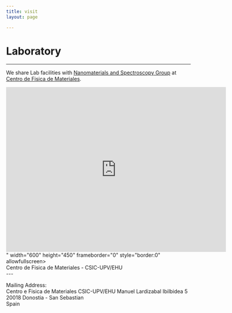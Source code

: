 ```yaml
---
title: visit
layout: page

---
```

# Laboratory

---
We share Lab facilities with [Nanomaterials and Spectroscopy Group](https://cfm.ehu.es/rakovich/) at [Centro de Fisica de Materiales](https://cfm.ehu.es).

<iframe src="https://www.google.com/maps/embed?pb=!1m18!1m12!1m3!1d1972.8049669814498!2d-2.01061925718354!3d43.30567476056879!2m3!1f0!2f0!3f0!3m2!1i1024!2i768!4f13.1!3m3!1m2!1s0xd51b0730c879a2b%3A0xbff3255545ba83cc!2sCentro%20de%20F%C3%ADsica%20de%20Materiales%20(CSIC-UPV%2FEHU)!5e0!3m2!1sen!2ses!4v1618234984332!5m2!1sen!2ses" width="600" height="450" style="border:0;" allowfullscreen="" loading="lazy"></iframe>" width="600" height="450" frameborder="0" style="border:0" allowfullscreen></iframe>

<figcaption class="caption">Centro de Fisica de Materiales - CSIC-UPV/EHU</figcaption>
---

Mailing Address:<br>
Centro e Fisica de Materiales CSIC-UPV/EHU
Manuel Lardizabal Ibilbidea 5<br>
20018 Donostia - San Sebastian<br>
Spain<br>
